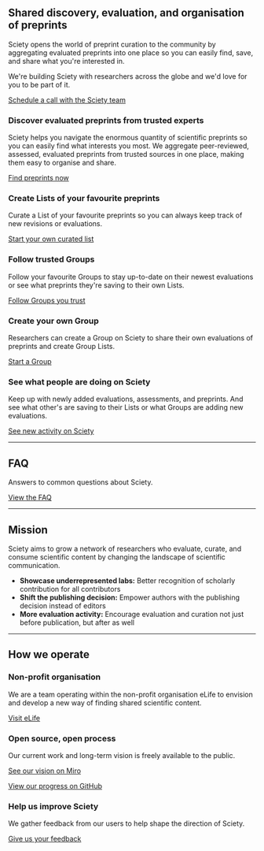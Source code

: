 ## Shared discovery, evaluation, and organisation of preprints

Sciety opens the world of preprint curation to the community by aggregating evaluated preprints into one place so you can easily find, save, and share what you're interested in.

We're building Sciety with researchers across the globe and we'd love for you to be part of it.

[Schedule a call with the Sciety team](https://calendly.com/sciety/20)

### Discover evaluated preprints from trusted experts

Sciety helps you navigate the enormous quantity of scientific preprints so you can easily find what interests you most. We aggregate peer-reviewed, assessed, evaluated preprints from trusted sources in one place, making them easy to organise and share.

[Find preprints now](https://sciety.org/search)

### Create Lists of your favourite preprints

Curate a List of your favourite preprints so you can always keep track of new revisions or evaluations.

[Start your own curated list](https://sciety.org/sign-up)

### Follow trusted Groups

Follow your favourite Groups to stay up-to-date on their newest evaluations or see what preprints they're saving to their own Lists.

[Follow Groups you trust](https://sciety.org/groups)

### Create your own Group

Researchers can create a Group on Sciety to share their own evaluations of preprints and create Group Lists.

[Start a Group](https://blog.sciety.org/join-the-growing-number-of-preprint-evaluation-communities-on-sciety)

### See what people are doing on Sciety

Keep up with newly added evaluations, assessments, and preprints. And see what other's are saving to their Lists or what Groups are adding new evaluations.

[See new activity on Sciety](https://sciety.org/sciety-feed)

---

## FAQ

Answers to common questions about Sciety.

[View the FAQ](https://blog.sciety.org/faq/)

---

## Mission

Sciety aims to grow a network of researchers who evaluate, curate, and consume scientific content by changing the landscape of scientific communication.

- **Showcase underrepresented labs:** Better recognition of scholarly contribution for all contributors
- **Shift the publishing decision:** Empower authors with the publishing decision instead of editors
- **More evaluation activity:** Encourage evaluation and curation not just before publication, but after as well

---

## How we operate

### Non-profit organisation

We are a team operating within the non-profit organisation eLife to envision and develop a new way of finding shared scientific content.

[Visit eLife](https://elifesciences.org/)

### Open source, open process

Our current work and long-term vision is freely available to the public.

[See our vision on Miro](https://miro.com/app/board/o9J_ksVfD4E=/)

[View our progress on GitHub](https://github.com/sciety)

### Help us improve Sciety

We gather feedback from our users to help shape the direction of Sciety.

[Give us your feedback](https://us10.list-manage.com/contact-form?u=cdd934bce0d72af033c181267&form_id=4034dccf020ca9b50c404c32007ee091)
